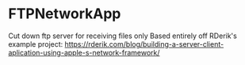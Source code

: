 # FTPNetworkApp
Cut down ftp server for receiving files only
Based entirely off RDerik's example project: https://rderik.com/blog/building-a-server-client-aplication-using-apple-s-network-framework/
